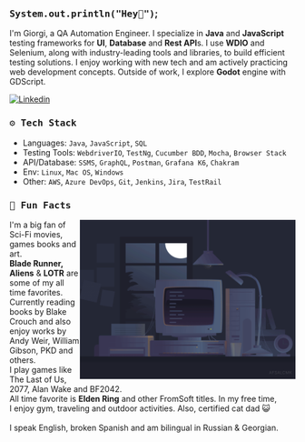### <samp>System.out.println("Hey👋")</samp>;

<p align='left'>

I'm Giorgi, a QA Automation Engineer. I specialize in <strong>Java</strong> and <strong>JavaScript</strong> testing frameworks for <strong>UI</strong>, <strong>Database</strong> and <strong>Rest API</strong>s. I use <strong>WDIO</strong> and Selenium, along with industry-leading tools and libraries, to build efficient testing solutions. I enjoy working with new tech and am actively practicing web development concepts. Outside of work, I explore <strong>Godot</strong> engine with GDScript.

</p>

<div align="left">

<a href="https://www.linkedin.com/in/giorgitsereteli/">![Linkedin](https://img.shields.io/badge/LinkedIn-0077B5?style=for-the-badge&logo=linkedin&logoColor=white)</a>

</div>

<h3 align='left'><samp>⚙️ Tech Stack</samp></h3>

- Languages: `Java`, `JavaScript`, `SQL`
- Testing Tools: `WebdriverIO`, `TestNg`, `Cucumber BDD`, `Mocha`, `Browser Stack`
- API/Database: `SSMS`, `GraphQL`, `Postman`, `Grafana K6`, `Chakram`
- Env: `Linux`, `Mac OS`, `Windows`
- Other: `AWS`, `Azure DevOps`, `Git`, `Jenkins`, `Jira`, `TestRail`

<h3 align='left'><samp>🚀 Fun Facts</samp></h3>

<img align="right" width="380" height="280"  src="assets/code.gif" alt="animated gif with flashing lamp, pc and code on the screen" />
I'm a big fan of Sci-Fi movies, games books and art.<br>
<strong>Blade Runner, Aliens</strong> & <strong>LOTR</strong> are some of my all time favorites.

<br>
Currently reading books by Blake Crouch and also enjoy works by<br>
Andy Weir, William Gibson, PKD and others.

<br>
I play games like The Last of Us, 2077, Alan Wake and BF2042.<br>
All time favorite is <strong>Elden Ring</strong> and other FromSoft titles. In my free time,<br>
I enjoy gym, traveling and outdoor activities. Also, certified cat dad 😺<br><br>
I speak English, broken Spanish and am bilingual in Russian & Georgian.
